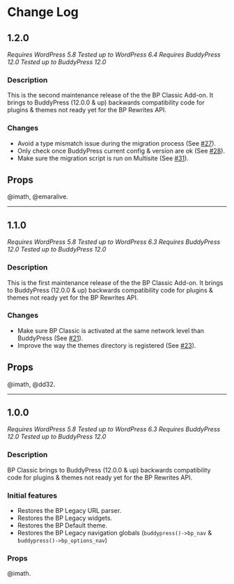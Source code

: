 # Change Log

## 1.2.0

_Requires WordPress 5.8_
_Tested up to WordPress 6.4_
_Requires BuddyPress 12.0_
_Tested up to BuddyPress 12.0_

### Description

This is the second maintenance release of the the BP Classic Add-on. It brings to BuddyPress (12.0.0 & up) backwards compatibility code for plugins & themes not ready yet for the BP Rewrites API.

### Changes

- Avoid a type mismatch issue during the migration process (See [#27](https://github.com/buddypress/bp-classic/issues/27)).
- Only check once BuddyPress current config & version are ok (See [#28](https://github.com/buddypress/bp-classic/issues/28)).
- Make sure the migration script is run on Multisite (See [#31](https://github.com/buddypress/bp-classic/issues/31)).

## Props

@imath, @emaralive.

---

## 1.1.0

_Requires WordPress 5.8_
_Tested up to WordPress 6.3_
_Requires BuddyPress 12.0_
_Tested up to BuddyPress 12.0_

### Description

This is the first maintenance release of the the BP Classic Add-on. It brings to BuddyPress (12.0.0 & up) backwards compatibility code for plugins & themes not ready yet for the BP Rewrites API.

### Changes

- Make sure BP Classic is activated at the same network level than BuddyPress (See [#21](https://github.com/buddypress/bp-classic/issues/21)).
- Improve the way the themes directory is registered (See [#23](https://github.com/buddypress/bp-classic/issues/23)).

## Props

@imath, @dd32.

---

## 1.0.0

_Requires WordPress 5.8_
_Tested up to WordPress 6.3_
_Requires BuddyPress 12.0_
_Tested up to BuddyPress 12.0_

### Description

BP Classic brings to BuddyPress (12.0.0 & up) backwards compatibility code for plugins & themes not ready yet for the BP Rewrites API.

### Initial features

- Restores the BP Legacy URL parser.
- Restores the BP Legacy widgets.
- Restores the BP Default theme.
- Restores the BP Legacy navigation globals (`buddypress()->bp_nav` & `buddypress()->bp_options_nav`)

### Props

@imath.
